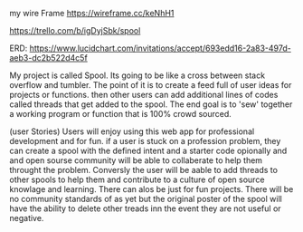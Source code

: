 my wire Frame https://wireframe.cc/keNhH1

https://trello.com/b/igDyjSbk/spool


ERD: https://www.lucidchart.com/invitations/accept/693edd16-2a83-497d-aeb3-dc2b522d4c5f

My project is called Spool. Its going to be  like  a cross between stack overflow and tumbler. 
The point of it is to create a feed full of user ideas for projects or functions. 
then other users can add additional lines of codes called threads that get added to the spool.
 The end goal is to 'sew' together a working program or function that is 100% crowd sourced.

(user Stories)
Users will enjoy using this web app for professional development and for fun.
 if a user is stuck on a profession problem, 
 they can create a spool with the defined intent and a starter code opionally 
 and and open sourse community will be able to collaberate to help them 
 throught the problem. Conversly the user will be aable to add threads to
  other spools to help them and contribute to a culture of open source knowlage and learning.
   There can alos be just for fun projects. There will be no community standards of as yet but 
   the original poster of the spool will have the ability to delete other treads inn the event
    they are not useful or negative.
